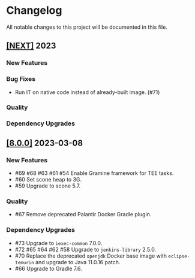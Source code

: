 # Changelog

All notable changes to this project will be documented in this file.

## [[NEXT]](https://github.com/iExecBlockchainComputing/tee-worker-post-compute/releases/tag/vNEXT) 2023

### New Features
### Bug Fixes
* Run IT on native code instead of already-built image. (#71)
### Quality
### Dependency Upgrades

## [[8.0.0]](https://github.com/iExecBlockchainComputing/tee-worker-post-compute/releases/tag/v8.0.0) 2023-03-08

### New Features
* #69 #68 #63 #61 #54 Enable Gramine framework for TEE tasks.
* #60 Set scone heap to 3G.
* #59 Upgrade to scone 5.7.
### Quality
* #67 Remove deprecated Palantir Docker Gradle plugin.
### Dependency Upgrades
* #73 Upgrade to `iexec-common` 7.0.0.
* #72 #65 #64 #62 #58 Upgrade to `jenkins-library` 2.5.0.
* #70 Replace the deprecated `openjdk` Docker base image with `eclipse-temurin` and upgrade to Java 11.0.16 patch.
* #66 Upgrade to Gradle 7.6.
